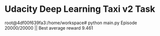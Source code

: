 # Udacity Deep Learning Taxi v2 Task

root@4df00f639fa3:/home/workspace# python main.py
Episode 20000/20000 || Best average reward 9.461
